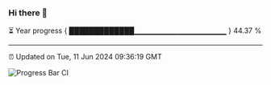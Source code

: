 ### Hi there 👋

⏳ Year progress { █████████████▁▁▁▁▁▁▁▁▁▁▁▁▁▁▁▁▁ } 44.37 %

---

⏰ Updated on Tue, 11 Jun 2024 09:36:19 GMT

![Progress Bar CI](https://github.com/IshwaranRudhara/GIT-ACTION/workflows/Progress%20Bar%20CI/badge.svg)
